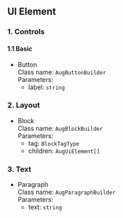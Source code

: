## UI Element

### 1. Controls

#### 1.1 Basic

- Button<br>
  Class name: `AugButtonBuilder`<br>
  Parameters:
  - label: `string`

### 2. Layout

- Block<br>
  Class name: `AugBlockBuilder`<br>
  Parameters:
  - tag: `BlockTagType`
  - children: `AugUiElement[]`

### 3. Text

- Paragraph<br>
  Class name: `AugParagraphBuilder`<br>
  Parameters:
  - text: `string`
